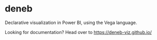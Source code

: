 # deneb

Declarative visualization in Power BI, using the Vega language.

Looking for documentation? Head over to https://deneb-viz.github.io/
